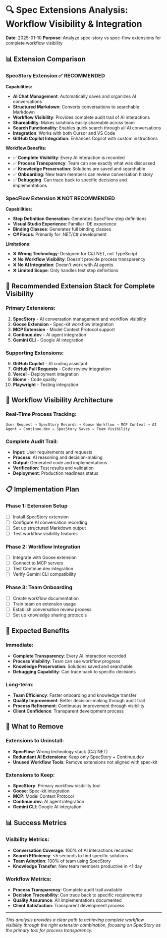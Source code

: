 # 🔍 Spec Extensions Analysis: Workflow Visibility & Integration

**Date**: 2025-01-10
**Purpose**: Analyze spec-story vs spec-flow extensions for complete workflow visibility

## 📊 Extension Comparison

### **SpecStory Extension** ✅ **RECOMMENDED**

**Capabilities:**
- **AI Chat Management**: Automatically saves and organizes AI conversations
- **Structured Markdown**: Converts conversations to searchable Markdown
- **Workflow Visibility**: Provides complete audit trail of AI interactions
- **Shareability**: Makes solutions easily shareable across team
- **Search Functionality**: Enables quick search through all AI conversations
- **Integration**: Works with both Cursor and VS Code
- **GitHub Copilot Integration**: Enhances Copilot with custom instructions

**Workflow Benefits:**
- ✅ **Complete Visibility**: Every AI interaction is recorded
- ✅ **Process Transparency**: Team can see exactly what was discussed
- ✅ **Knowledge Preservation**: Solutions are saved and searchable
- ✅ **Onboarding**: New team members can review conversation history
- ✅ **Debugging**: Can trace back to specific decisions and implementations

### **SpecFlow Extension** ❌ **NOT RECOMMENDED**

**Capabilities:**
- **Step Definition Generation**: Generates SpecFlow step definitions
- **Visual Studio Experience**: Familiar IDE experience
- **Binding Classes**: Generates full binding classes
- **C# Focus**: Primarily for .NET/C# development

**Limitations:**
- ❌ **Wrong Technology**: Designed for C#/.NET, not TypeScript
- ❌ **No Workflow Visibility**: Doesn't provide process transparency
- ❌ **No AI Integration**: Doesn't work with AI agents
- ❌ **Limited Scope**: Only handles test step definitions

## 🎯 **Recommended Extension Stack for Complete Visibility**

### **Primary Extensions:**
1. **SpecStory** - AI conversation management and workflow visibility
2. **Goose Extension** - Spec-kit workflow integration
3. **MCP Extension** - Model Context Protocol support
4. **Continue.dev** - AI agent integration
5. **Gemini CLI** - Google AI integration

### **Supporting Extensions:**
6. **GitHub Copilot** - AI coding assistant
7. **GitHub Pull Requests** - Code review integration
8. **Vercel** - Deployment integration
9. **Biome** - Code quality
10. **Playwright** - Testing integration

## 🔄 **Workflow Visibility Architecture**

### **Real-Time Process Tracking:**
```
User Request → SpecStory Records → Goose Workflow → MCP Context → AI Agent → Continue.dev → SpecStory Saves → Team Visibility
```

### **Complete Audit Trail:**
- **Input**: User requirements and requests
- **Process**: AI reasoning and decision-making
- **Output**: Generated code and implementations
- **Verification**: Test results and validation
- **Deployment**: Production readiness status

## 📋 **Implementation Plan**

### **Phase 1: Extension Setup**
- [ ] Install SpecStory extension
- [ ] Configure AI conversation recording
- [ ] Set up structured Markdown output
- [ ] Test workflow visibility features

### **Phase 2: Workflow Integration**
- [ ] Integrate with Goose extension
- [ ] Connect to MCP servers
- [ ] Test Continue.dev integration
- [ ] Verify Gemini CLI compatibility

### **Phase 3: Team Onboarding**
- [ ] Create workflow documentation
- [ ] Train team on extension usage
- [ ] Establish conversation review process
- [ ] Set up knowledge sharing protocols

## 🎯 **Expected Benefits**

### **Immediate:**
- **Complete Transparency**: Every AI interaction recorded
- **Process Visibility**: Team can see workflow progress
- **Knowledge Preservation**: Solutions saved and searchable
- **Debugging Capability**: Can trace back to specific decisions

### **Long-term:**
- **Team Efficiency**: Faster onboarding and knowledge transfer
- **Quality Improvement**: Better decision-making through audit trail
- **Process Refinement**: Continuous improvement through visibility
- **Client Confidence**: Transparent development process

## 🚫 **What to Remove**

### **Extensions to Uninstall:**
- **SpecFlow**: Wrong technology stack (C#/.NET)
- **Redundant AI Extensions**: Keep only SpecStory + Continue.dev
- **Unused Workflow Tools**: Remove extensions not aligned with spec-kit

### **Extensions to Keep:**
- **SpecStory**: Primary workflow visibility tool
- **Goose**: Spec-kit integration
- **MCP**: Model Context Protocol
- **Continue.dev**: AI agent integration
- **Gemini CLI**: Google AI integration

## 📊 **Success Metrics**

### **Visibility Metrics:**
- **Conversation Coverage**: 100% of AI interactions recorded
- **Search Efficiency**: <5 seconds to find specific solutions
- **Team Adoption**: 100% of team using SpecStory
- **Knowledge Transfer**: New team members productive in <1 day

### **Workflow Metrics:**
- **Process Transparency**: Complete audit trail available
- **Decision Traceability**: Can trace back to specific requirements
- **Quality Assurance**: All implementations documented
- **Client Satisfaction**: Transparent development process

---

*This analysis provides a clear path to achieving complete workflow visibility through the right extension combination, focusing on SpecStory as the primary tool for process transparency.*
